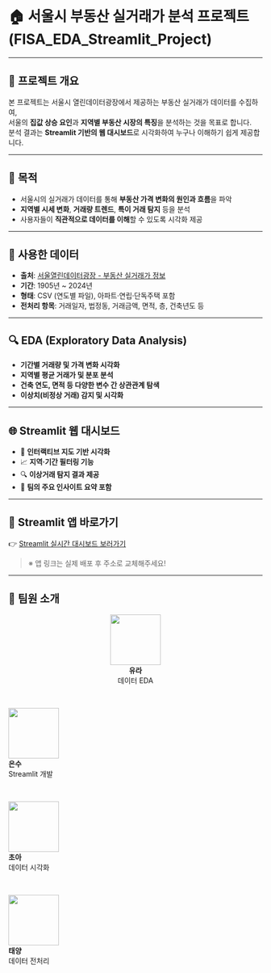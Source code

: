# 🏠 서울시 부동산 실거래가 분석 프로젝트 (FISA_EDA_Streamlit_Project)

---

## 📌 프로젝트 개요

본 프로젝트는 서울시 열린데이터광장에서 제공하는 부동산 실거래가 데이터를 수집하여,  
서울의 **집값 상승 요인**과 **지역별 부동산 시장의 특징**을 분석하는 것을 목표로 합니다.  
분석 결과는 **Streamlit 기반의 웹 대시보드**로 시각화하여 누구나 이해하기 쉽게 제공합니다.

---

## 🎯 목적

- 서울시의 실거래가 데이터를 통해 **부동산 가격 변화의 원인과 흐름**을 파악
- **지역별 시세 변화**, **거래량 트렌드**, **특이 거래 탐지** 등을 분석
- 사용자들이 **직관적으로 데이터를 이해**할 수 있도록 시각화 제공

---

## 📂 사용한 데이터

- **출처**: [서울열린데이터광장 - 부동산 실거래가 정보](https://data.seoul.go.kr/)
- **기간**: 1905년 ~ 2024년
- **형태**: CSV (연도별 파일), 아파트·연립·단독주택 포함
- **전처리 항목**: 거래일자, 법정동, 거래금액, 면적, 층, 건축년도 등

---

## 🔍 EDA (Exploratory Data Analysis)

- **기간별 거래량 및 가격 변화 시각화**
- **지역별 평균 거래가 및 분포 분석**
- **건축 연도, 면적 등 다양한 변수 간 상관관계 탐색**
- **이상치(비정상 거래) 감지 및 시각화**


---

## 🌐 Streamlit 웹 대시보드

- 📌 **인터랙티브 지도 기반 시각화**
- 📈 **지역·기간 필터링 기능**
- 🔍 **이상거래 탐지 결과 제공**
- 💬 **팀의 주요 인사이트 요약 포함**

---

## 🚀 Streamlit 앱 바로가기

👉 [Streamlit 실시간 대시보드 보러가기](https://your-streamlit-app-link.streamlit.app)

> ※ 앱 링크는 실제 배포 후 주소로 교체해주세요!

---


## 👥 팀원 소개

<p align="center">

  <img src="./assets/eunsu.png" width="100"/>
  <br/>
  <b>유라</b><br/>
  데이터 EDA

  &nbsp;&nbsp;&nbsp;&nbsp;

  <img src="./assets/jimin.png" width="100"/>
  <br/>
  <b>은수</b><br/>
  Streamlit 개발

  &nbsp;&nbsp;&nbsp;&nbsp;

  <img src="./assets/sky.png" width="100"/>
  <br/>
  <b>초아</b><br/>
  데이터 시각화

  &nbsp;&nbsp;&nbsp;&nbsp;

  <img src="./assets/taeyang.png" width="100"/>
  <br/>
  <b>태양</b><br/>
  데이터 전처리

</p>



